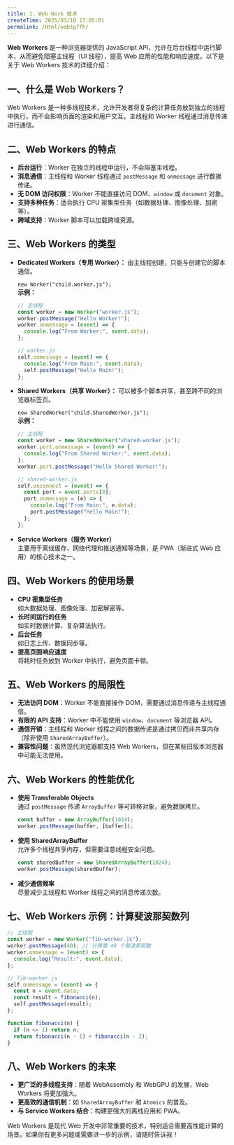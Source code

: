 ```yaml
---
title: 1. Web Work 技术
createTime: 2025/03/10 17:05:01
permalink: /Html/wqbtp7fh/
---
```


**Web Workers** 是一种浏览器提供的 JavaScript API，允许在后台线程中运行脚本，从而避免阻塞主线程（UI 线程），提高 Web 应用的性能和响应速度。以下是关于 Web Workers 技术的详细介绍：

## 一、什么是 Web Workers？

Web Workers 是一种多线程技术，允许开发者将复杂的计算任务放到独立的线程中执行，而不会影响页面的渲染和用户交互。主线程和 Worker 线程通过消息传递进行通信。

## 二、Web Workers 的特点

- **后台运行**：Worker 在独立的线程中运行，不会阻塞主线程。
- **消息通信**：主线程和 Worker 线程通过 `postMessage` 和 `onmessage` 进行数据传递。
- **无 DOM 访问权限**：Worker 不能直接访问 DOM、`window` 或 `document` 对象。
- **支持多种任务**：适合执行 CPU 密集型任务（如数据处理、图像处理、加密等）。
- **跨域支持**：Worker 脚本可以加载跨域资源。

## 三、Web Workers 的类型

- **Dedicated Workers（专用 Worker）：** 由主线程创建，只能与创建它的脚本通信。

  `new Worker("child.worker.js");`  
  **示例：**

  ```javascript {2}
  // 主线程
  const worker = new Worker("worker.js");
  worker.postMessage("Hello Worker!");
  worker.onmessage = (event) => {
    console.log("From Worker:", event.data);
  };

  // worker.js
  self.onmessage = (event) => {
    console.log("From Main:", event.data);
    self.postMessage("Hello Main!");
  };
  ```

- **Shared Workers（共享 Worker）：** 可以被多个脚本共享，甚至跨不同的浏览器标签页。

  `new SharedWorker("child.SharedWorker.js");`  
  **示例：**

  ```javascript {2}
  // 主线程
  const worker = new SharedWorker("shared-worker.js");
  worker.port.onmessage = (event) => {
    console.log("From Shared Worker:", event.data);
  };
  worker.port.postMessage("Hello Shared Worker!");

  // shared-worker.js
  self.onconnect = (event) => {
    const port = event.ports[0];
    port.onmessage = (e) => {
      console.log("From Main:", e.data);
      port.postMessage("Hello Main!");
    };
  };
  ```

- **Service Workers（服务 Worker）**  
  主要用于离线缓存、网络代理和推送通知等场景，是 PWA（渐进式 Web 应用）的核心技术之一。

## 四、Web Workers 的使用场景

- **CPU 密集型任务**  
  如大数据处理、图像处理、加密解密等。
- **长时间运行的任务**  
  如实时数据计算、复杂算法执行。
- **后台任务**  
  如日志上传、数据同步等。
- **提高页面响应速度**  
  将耗时任务放到 Worker 中执行，避免页面卡顿。

## 五、Web Workers 的局限性

- **无法访问 DOM**：Worker 不能直接操作 DOM，需要通过消息传递与主线程通信。
- **有限的 API 支持**：Worker 中不能使用 `window`、`document` 等浏览器 API。
- **通信开销**：主线程和 Worker 线程之间的数据传递是通过拷贝而非共享内存（除非使用 `SharedArrayBuffer`）。
- **兼容性问题**：虽然现代浏览器都支持 Web Workers，但在某些旧版本浏览器中可能无法使用。

## 六、Web Workers 的性能优化

- **使用 Transferable Objects**  
  通过 `postMessage` 传递 `ArrayBuffer` 等可转移对象，避免数据拷贝。

  ```javascript
  const buffer = new ArrayBuffer(1024);
  worker.postMessage(buffer, [buffer]);
  ```

- **使用 SharedArrayBuffer**  
  允许多个线程共享内存，但需要注意线程安全问题。

  ```javascript
  const sharedBuffer = new SharedArrayBuffer(1024);
  worker.postMessage(sharedBuffer);
  ```

- **减少通信频率**  
  尽量减少主线程和 Worker 线程之间的消息传递次数。

## 七、Web Workers 示例：计算斐波那契数列

```javascript
// 主线程
const worker = new Worker("fib-worker.js");
worker.postMessage(40); // 计算第 40 个斐波那契数
worker.onmessage = (event) => {
  console.log("Result:", event.data);
};

// fib-worker.js
self.onmessage = (event) => {
  const n = event.data;
  const result = fibonacci(n);
  self.postMessage(result);
};

function fibonacci(n) {
  if (n <= 1) return n;
  return fibonacci(n - 1) + fibonacci(n - 2);
}
```

## 八、Web Workers 的未来

- **更广泛的多线程支持**：随着 WebAssembly 和 WebGPU 的发展，Web Workers 将更加强大。
- **更高效的通信机制**：如 `SharedArrayBuffer` 和 `Atomics` 的普及。
- **与 Service Workers 结合**：构建更强大的离线应用和 PWA。

Web Workers 是现代 Web 开发中非常重要的技术，特别适合需要高性能计算的场景。如果你有更多问题或需要进一步的示例，请随时告诉我！
